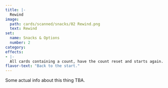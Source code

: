 ```yaml
---
title: |-
  Rewind
image: 
  path: cards/scanned/snacks/02 Rewind.png
  text: Rewind
set:
  name: Snacks & Options
  number: 2
category: 
effects: 
- |-
  All cards containing a count, have the count reset and starts again.
flavor-text: "Back to the start."
---
```

Some actual info about this thing TBA.
